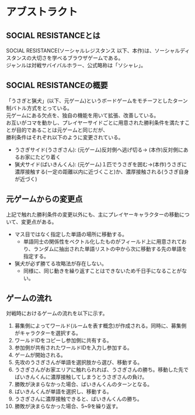 # アブストラクト

## SOCIAL RESISTANCEとは

SOCIAL RESISTANCE(ソーシャルレジスタンス 以下、本作)は、ソーシャルディスタンスの大切さを学べるブラウザゲームである。  
ジャンルは対戦サバイバルホラー、公式略称は「ソシャレ」。

## SOCIAL RESISTANCEの概要

「うさぎと猟犬」(以下、元ゲーム)というボードゲームをモチーフとしたターン制バトル方式をとっている。  
元ゲームにある欠点を、独自の機能を用いて拡張、改善している。  
お互いがコマを動かし、プレイヤーサイドごとに用意された勝利条件を満たすことが目的であることは元ゲームと同じだが、  
勝利条件はそれぞれ以下のように変更されている。
- うさぎサイド(うさぎさん): (元ゲーム)反対側へ逃げ切る→ (本作)反対側にあるお家にたどり着く
- 猟犬サイド(ばいきんくん): (元ゲーム)１匹でうさぎを囲む→(本作)うさぎに濃厚接触する(一定の距離以内に近づくこと)か、濃厚接触される(うさぎ自身が近づく)

## 元ゲームからの変更点

上記で触れた勝利条件の変更以外にも、主にプレイヤーキャラクターの移動について、変更点がある。  

- マス目ではなく指定した単語の場所に移動する。
  - 単語同士の関係性をベクトル化したものがフィールド上に用意されており、ランダムに抽出された単語リストの中から次に移動する先の単語を指定する。
- 猟犬が必ず勝てる攻略法が存在しない。
  - 同様に、同じ動きを繰り返すことはできないため千日手になることがない。

## ゲームの流れ

対戦時におけるゲームの流れを以下に示す。

1. 募集側によってワールド(ルームを表す概念)が作成される。同時に、募集側がキャラクターを選択する。
1. ワールドIDをコピーし参加側に共有する。
1. 参加側が共有されたワールドIDを入力し参加する。
1. ゲームが開始される。
1. 先攻のうさぎさんが単語を選択肢から選び、移動する。
1. うさぎさんがお家エリアに触れられれば、うさぎさんの勝ち。移動した先でばいきんくんに濃厚接触してしまうとうさぎさんの負け。
1. 勝敗が決まらなかった場合、ばいきんくんのターンとなる。
1. ばいきんくんが単語を選択し、移動する。
1. うさぎさんに濃厚接触できると、ばいきんくんの勝ち。
1. 勝敗が決まらなかった場合、5~9を繰り返す。
